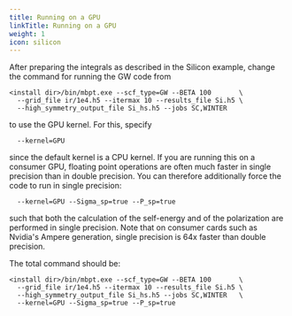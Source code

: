 ```yaml
---
title: Running on a GPU
linkTitle: Running on a GPU
weight: 1
icon: silicon
---
```



After preparing the integrals as described in the Silicon example, change the command for running the GW code from

```
<install dir>/bin/mbpt.exe --scf_type=GW --BETA 100       \
  --grid_file ir/1e4.h5 --itermax 10 --results_file Si.h5 \
  --high_symmetry_output_file Si_hs.h5 --jobs SC,WINTER
```

to use the GPU kernel. For this, specify 
```
  --kernel=GPU
```
since the default kernel is a CPU kernel. If you are running this on a consumer GPU, floating point operations are often much faster in single precision than in double precision.
You can therefore additionally force the code to run in single precision:
```
  --kernel=GPU --Sigma_sp=true --P_sp=true
```
such that both the calculation of the self-energy and of the polarization are performed in single precision. Note that on consumer cards such as Nvidia's Ampere generation, single precision 
is 64x faster than double precision.

The total command should be:
```
<install dir>/bin/mbpt.exe --scf_type=GW --BETA 100       \
  --grid_file ir/1e4.h5 --itermax 10 --results_file Si.h5 \
  --high_symmetry_output_file Si_hs.h5 --jobs SC,WINTER   \
  --kernel=GPU --Sigma_sp=true --P_sp=true
```
